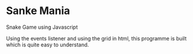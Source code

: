 # Sanke Mania
 Snake Game using Javascript


 Using the events listener and using the grid in html, this programme is built which is quite easy to understand.
